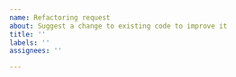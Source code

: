 ```yaml
---
name: Refactoring request
about: Suggest a change to existing code to improve it
title: ''
labels: ''
assignees: ''

---
```



